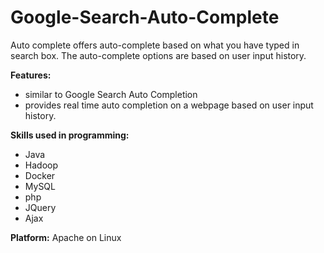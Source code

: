 # Google-Search-Auto-Complete

Auto complete offers auto-complete based on what you have typed in search box. The auto-complete options are based on user input history.

**Features:** 
* similar to Google Search Auto Completion
* provides real time auto completion on a webpage based on user input history.  


**Skills used in programming:** 
* Java
* Hadoop
* Docker
* MySQL
* php
* JQuery
* Ajax

**Platform:** Apache on Linux
